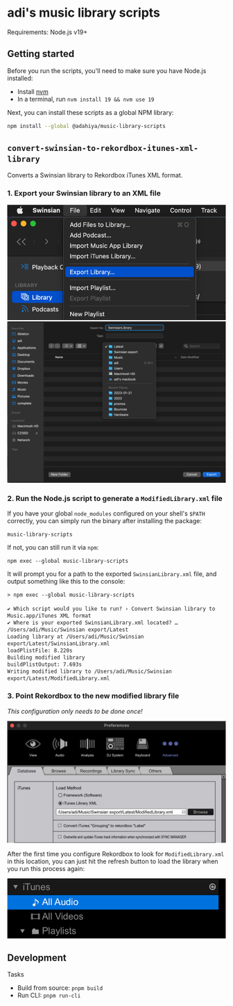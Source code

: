 # adi's music library scripts

Requirements: Node.js v19+

## Getting started

Before you run the scripts, you'll need to make sure you have Node.js installed:

-   Install [nvm](https://github.com/nvm-sh/nvm)
-   In a terminal, run `nvm install 19 && nvm use 19`

Next, you can install these scripts as a global NPM library:

```sh
npm install --global @adahiya/music-library-scripts
```

## `convert-swinsian-to-rekordbox-itunes-xml-library`

Converts a Swinsian library to Rekordbox iTunes XML format.

### 1. Export your Swinsian library to an XML file

![swinsian-export-1](./docs/assets/swinsian-export-library.png)
![swinsian-export-2](./docs/assets/swinsian-export-library-location.png)

### 2. Run the Node.js script to generate a `ModifiedLibrary.xml` file

If you have your global `node_modules` configured on your shell's `$PATH` correctly, you can simply run the binary after installing the package:

```
music-library-scripts
```

If not, you can still run it via `npm`:

```
npm exec --global music-library-scripts
```

It will prompt you for a path to the exported `SwinsianLibrary.xml` file, and output something like this to the console:

```
> npm exec --global music-library-scripts

✔ Which script would you like to run? › Convert Swinsian library to Music.app/iTunes XML format
✔ Where is your exported SwinsianLibrary.xml located? … /Users/adi/Music/Swinsian export/Latest
Loading library at /Users/adi/Music/Swinsian export/Latest/SwinsianLibrary.xml
loadPlistFile: 8.220s
Building modified library
buildPlistOutput: 7.693s
Writing modified library to /Users/adi/Music/Swinsian export/Latest/ModifiedLibrary.xml
```

### 3. Point Rekordbox to the new modified library file

_This configuration only needs to be done once!_

![rekordbox-itunes-xml](./docs/assets/rekordbox-select-itunes-xml.png)

After the first time you configure Rekordbox to look for `ModifiedLibrary.xml` in this location,
you can just hit the refresh button to load the library when you run this process again:

![refresh](./docs/assets/rekordbox-refresh-itunes-xml.png)


## Development

Tasks

-   Build from source: `pnpm build`
-   Run CLI: `pnpm run-cli`
